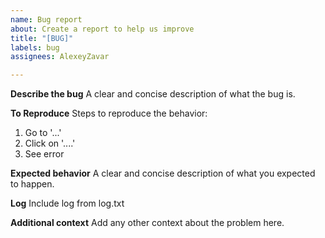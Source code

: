 ```yaml
---
name: Bug report
about: Create a report to help us improve
title: "[BUG]"
labels: bug
assignees: AlexeyZavar

---
```


**Describe the bug**
A clear and concise description of what the bug is.

**To Reproduce**
Steps to reproduce the behavior:
1. Go to '...'
2. Click on '....'
3. See error

**Expected behavior**
A clear and concise description of what you expected to happen.

**Log**
Include log from log.txt

**Additional context**
Add any other context about the problem here.
